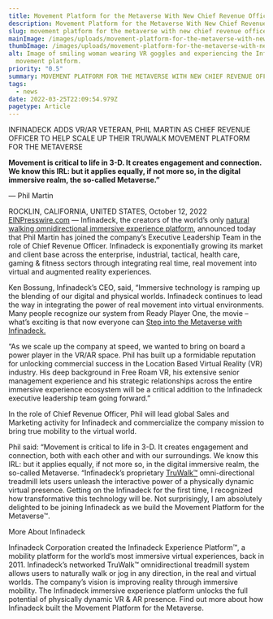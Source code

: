 ```yaml
---
title: Movement Platform for the Metaverse With New Chief Revenue Officer
description: Movement Platform for the Metaverse With New Chief Revenue Officer
slug: movement platform for the metaverse with new chief revenue officer
mainImage: /images/uploads/movement-platform-for-the-metaverse-with-new-chief-revenue-featured.jpg
thumbImage: /images/uploads/movement-platform-for-the-metaverse-with-new-chief-revenue-thumb.jpg
alt: Image of smiling woman wearing VR goggles and experiencing the Infinadeck
  movement platform.
priority: "0.5"
summary: MOVEMENT PLATFORM FOR THE METAVERSE WITH NEW CHIEF REVENUE OFFICER
tags:
  - news
date: 2022-03-25T22:09:54.979Z
pagetype: Article
---
```


INFINADECK ADDS VR/AR VETERAN, PHIL MARTIN AS CHIEF REVENUE OFFICER TO HELP SCALE UP THEIR TRUWALK MOVEMENT PLATFORM FOR THE METAVERSE

**Movement is critical to life in 3-D. It creates engagement and connection. We know this IRL: but it applies equally, if not more so, in the digital immersive realm, the so-called Metaverse.”**

— Phil Martin


ROCKLIN, CALIFORNIA, UNITED STATES, October 12, 2022 [EINPresswire.com](https://www.einpresswire.com/) — Infinadeck, the creators of the world’s only [natural walking omnidirectional immersive experience platform](https://www.infinadeck.com/), announced today that Phil Martin has joined the company’s Executive Leadership Team in the role of Chief Revenue Officer. Infinadeck is exponentially growing its market and client base across the enterprise, industrial, tactical, health care, gaming & fitness sectors through integrating real time, real movement into virtual and augmented reality experiences.

Ken Bossung, Infinadeck’s CEO, said, “Immersive technology is ramping up the blending of our digital and physical worlds. Infinadeck continues to lead the way in integrating the power of real movement into virtual environments. Many people recognize our system from Ready Player One, the movie – what’s exciting is that now everyone can [Step into the Metaverse with Infinadeck.](https://www.infinadeck.com/)

“As we scale up the company at speed, we wanted to bring on board a power player in the VR/AR space. Phil has built up a formidable reputation for unlocking commercial success in the Location Based Virtual Reality (VR) industry. His deep background in Free Roam VR, his extensive senior management experience and his strategic relationships across the entire immersive experience ecosystem will be a critical addition to the Infinadeck executive leadership team going forward.”

In the role of Chief Revenue Officer, Phil will lead global Sales and Marketing activity for Infinadeck and commercialize the company mission to bring true mobility to the virtual world.

Phil said: “Movement is critical to life in 3-D. It creates engagement and connection, both with each other and with our surroundings. We know this IRL: but it applies equally, if not more so, in the digital immersive realm, the so-called Metaverse.
“Infinadeck’s proprietary [TruWalk™](https://www.infinadeck.com/) omni-directional treadmill lets users unleash the interactive power of a physically dynamic virtual presence. Getting on the Infinadeck for the first time, I recognized how transformative this technology will be. Not surprisingly, I am absolutely delighted to be joining Infinadeck as we build the Movement Platform for the Metaverse™.

More About Infinadeck

Infinadeck Corporation created the Infinadeck Experience Platform™, a mobility platform for the world’s most immersive virtual experiences, back in 2011. Infinadeck’s networked TruWalk™ omnidirectional treadmill system allows users to naturally walk or jog in any direction, in the real and virtual worlds. The company’s vision is improving reality through immersive mobility. The Infinadeck immersive experience platform unlocks the full potential of physically dynamic VR & AR presence. Find out more about how Infinadeck built the Movement Platform for the Metaverse.
